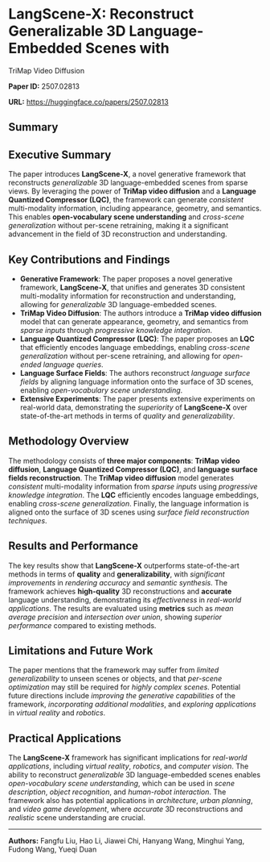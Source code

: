 # LangScene-X: Reconstruct Generalizable 3D Language-Embedded Scenes with
  TriMap Video Diffusion

**Paper ID:** 2507.02813

**URL:** https://huggingface.co/papers/2507.02813

## Summary

## Executive Summary
The paper introduces **LangScene-X**, a novel generative framework that reconstructs *generalizable* 3D language-embedded scenes from sparse views. By leveraging the power of **TriMap video diffusion** and a **Language Quantized Compressor (LQC)**, the framework can generate *consistent* multi-modality information, including appearance, geometry, and semantics. This enables **open-vocabulary scene understanding** and *cross-scene generalization* without per-scene retraining, making it a significant advancement in the field of 3D reconstruction and understanding.

## Key Contributions and Findings
* **Generative Framework**: The paper proposes a novel generative framework, **LangScene-X**, that unifies and generates 3D consistent multi-modality information for reconstruction and understanding, allowing for *generalizable* 3D language-embedded scenes.
* **TriMap Video Diffusion**: The authors introduce a **TriMap video diffusion** model that can generate appearance, geometry, and semantics from *sparse inputs* through *progressive knowledge integration*.
* **Language Quantized Compressor (LQC)**: The paper proposes an **LQC** that efficiently encodes language embeddings, enabling *cross-scene generalization* without per-scene retraining, and allowing for *open-ended language queries*.
* **Language Surface Fields**: The authors reconstruct *language surface fields* by aligning language information onto the surface of 3D scenes, enabling *open-vocabulary scene understanding*.
* **Extensive Experiments**: The paper presents extensive experiments on real-world data, demonstrating the *superiority* of **LangScene-X** over state-of-the-art methods in terms of *quality* and *generalizability*.

## Methodology Overview
The methodology consists of **three major components**: **TriMap video diffusion**, **Language Quantized Compressor (LQC)**, and **language surface fields reconstruction**. The **TriMap video diffusion** model generates *consistent* multi-modality information from *sparse inputs* using *progressive knowledge integration*. The **LQC** efficiently encodes language embeddings, enabling *cross-scene generalization*. Finally, the language information is aligned onto the surface of 3D scenes using *surface field reconstruction techniques*.

## Results and Performance
The key results show that **LangScene-X** outperforms state-of-the-art methods in terms of **quality** and **generalizability**, with *significant improvements* in *rendering accuracy* and *semantic synthesis*. The framework achieves **high-quality** 3D reconstructions and **accurate** language understanding, demonstrating its *effectiveness* in *real-world applications*. The results are evaluated using **metrics** such as *mean average precision* and *intersection over union*, showing *superior performance* compared to existing methods.

## Limitations and Future Work
The paper mentions that the framework may suffer from *limited generalizability* to unseen scenes or objects, and that *per-scene optimization* may still be required for *highly complex scenes*. Potential future directions include *improving the generative capabilities* of the framework, *incorporating additional modalities*, and *exploring applications* in *virtual reality* and *robotics*.

## Practical Applications
The **LangScene-X** framework has significant implications for *real-world applications*, including *virtual reality*, *robotics*, and *computer vision*. The ability to reconstruct *generalizable* 3D language-embedded scenes enables *open-vocabulary scene understanding*, which can be used in *scene description*, *object recognition*, and *human-robot interaction*. The framework also has potential applications in *architecture*, *urban planning*, and *video game development*, where *accurate* 3D reconstructions and *realistic* scene understanding are crucial.

---

**Authors:** Fangfu Liu, Hao Li, Jiawei Chi, Hanyang Wang, Minghui Yang, Fudong Wang, Yueqi Duan
